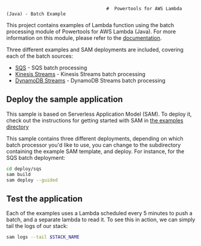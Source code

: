                                         #  Powertools for AWS Lambda (Java) - Batch Example

This project contains examples of Lambda function using the batch processing module of Powertools for AWS Lambda (Java).
For more information on this module, please refer to the
[documentation](https://docs.powertools.aws.dev/lambda-java/utilities/batch/).

Three different examples and SAM deployments are included, covering each of the batch sources:

* [SQS](src/main/java/org/demo/batch/sqs) - SQS batch processing
* [Kinesis Streams](src/main/java/org/demo/batch/kinesis) - Kinesis Streams batch processing
* [DynamoDB Streams](src/main/java/org/demo/batch/dynamo) - DynamoDB Streams batch processing

## Deploy the sample application

This sample is based on Serverless Application Model (SAM). To deploy it, check out the instructions for getting
started with SAM in [the examples directory](../README.md)

This sample contains three different deployments, depending on which batch processor you'd like to use, you can
change to the subdirectory containing the example SAM template, and deploy. For instance, for the SQS batch
deployment:

```bash
cd deploy/sqs
sam build
sam deploy --guided
```

## Test the application

Each of the examples uses a Lambda scheduled every 5 minutes to push a batch, and a separate lambda to read it. To
see this in action, we can simply tail the logs of our stack:

```bash
sam logs --tail $STACK_NAME
```